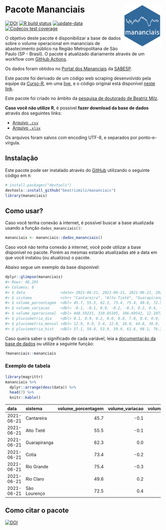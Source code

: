 
<!-- README.md is generated from README.Rmd. Please edit that file -->

# Pacote Mananciais <img src="man/figures/hexlogo.png" align="right" width = "120px"/>

<!-- badges: start -->

[![DOI](https://zenodo.org/badge/DOI/10.5281/zenodo.4733056.svg)](https://doi.org/10.5281/zenodo.4733056)
[![R build
status](https://github.com/beatrizmilz/mananciais/workflows/R-CMD-check/badge.svg)](https://github.com/beatrizmilz/mananciais/actions)
[![update-data](https://github.com/beatrizmilz/mananciais/actions/workflows/2-update_data.yaml/badge.svg)](https://github.com/beatrizmilz/mananciais/actions/workflows/2-update_data.yaml)
[![Codecov test
coverage](https://codecov.io/gh/beatrizmilz/mananciais/branch/master/graph/badge.svg)](https://codecov.io/gh/beatrizmilz/mananciais?branch=master)
<!-- badges: end -->

O objetivo deste pacote é disponibilizar a base de dados sobre o volume
operacional em mananciais de abastecimento público na Região
Metropolitana de São Paulo (SP - Brasil). O pacote é atualizado
diariamente através de um workflow com [GitHub
Actions](https://github.com/beatrizmilz/mananciais/actions).

Os dados foram obtidos no [Portal dos
Mananciais](http://mananciais.sabesp.com.br/Situacao) da
[SABESP](http://site.sabesp.com.br/site/Default.aspx).

Este pacote foi derivado de um código web scraping desenvolvido pela
equipe da [Curso-R](https://www.curso-r.com/), em uma
[live](https://youtu.be/jvZIxrMmOcQ), e o código original está
disponível [neste
link](https://github.com/curso-r/lives/blob/master/drafts/20200730_scraper_sabesp.R).

Este pacote foi criado no âmbito da [pesquisa de doutorado de Beatriz
Milz](https://beatrizmilz.github.io/tese/).

**Caso você não utilize R**, é possível **fazer download da base de
dados** através dos seguintes links:

  - [Arquivo
    `.csv`](https://github.com/beatrizmilz/mananciais/raw/master/inst/extdata/mananciais.csv)
  - [Arquivo
    `.xlsx`](https://github.com/beatrizmilz/mananciais/blob/master/inst/extdata/mananciais.xlsx?raw=true)

Os arquivos foram salvos com encoding UTF-8, e separados por
ponto-e-vírgula.

## Instalação

Este pacote pode ser instalado através do [GitHub](https://github.com/)
utilizando o seguinte código em `R`:

``` r
# install.packages("devtools")
devtools::install_github("beatrizmilz/mananciais")
library(mananciais)
```

## Como usar?

Caso você tenha conexão à internet, é possível buscar a base atualizada
usando a função `dados_mananciais()`:

``` r
mananciais <- mananciais::dados_mananciais() 
```

Caso você não tenha conexão à internet, você pode utilizar a base
disponível no pacote. Porém as mesmas estarão atualizadas até a data em
que você instalou (ou atualizou) o pacote.

Abaixo segue um exemplo da base disponível:

``` r
dplyr::glimpse(mananciais)
#> Rows: 48,295
#> Columns: 8
#> $ data                <date> 2021-06-21, 2021-06-21, 2021-06-21, 2021-06-21, 2…
#> $ sistema             <chr> "Cantareira", "Alto Tietê", "Guarapiranga", "Cotia…
#> $ volume_porcentagem  <dbl> 45.7, 55.5, 62.3, 73.4, 75.4, 49.6, 72.5, 45.8, 55…
#> $ volume_variacao     <dbl> -0.1, -0.1, 0.0, -0.2, -0.3, 0.2, 0.4, -0.1, -0.1,…
#> $ volume_operacional  <dbl> 448.59231, 310.85105, 106.69542, 12.10735, 84.5977…
#> $ pluviometria_dia    <dbl> 0.1, 0.9, 0.2, 0.0, 0.8, 7.0, 0.4, 0.9, 0.3, 0.8, …
#> $ pluviometria_mensal <dbl> 12.9, 9.9, 5.4, 12.0, 18.0, 44.8, 36.0, 12.8, 9.0,…
#> $ pluviometria_hist   <dbl> 57.1, 56.8, 53.9, 59.9, 61.6, 98.1, 76.3, 57.1, 56…
```

Caso queira saber o significado de cada variável, leia a [documentação
da base de
dados](https://beatrizmilz.github.io/mananciais/reference/mananciais.html)
ou utilize a seguinte função:

``` r
?mananciais::mananciais
```

### Exemplo de tabela

``` r
library(magrittr)
mananciais %>% 
  dplyr::arrange(desc(data)) %>% 
  head(7) %>%
  knitr::kable()
```

| data       | sistema      | volume\_porcentagem | volume\_variacao | volume\_operacional | pluviometria\_dia | pluviometria\_mensal | pluviometria\_hist |
| :--------- | :----------- | ------------------: | ---------------: | ------------------: | ----------------: | -------------------: | -----------------: |
| 2021-06-21 | Cantareira   |                45.7 |            \-0.1 |           448.59231 |               0.1 |                 12.9 |               57.1 |
| 2021-06-21 | Alto Tietê   |                55.5 |            \-0.1 |           310.85105 |               0.9 |                  9.9 |               56.8 |
| 2021-06-21 | Guarapiranga |                62.3 |              0.0 |           106.69542 |               0.2 |                  5.4 |               53.9 |
| 2021-06-21 | Cotia        |                73.4 |            \-0.2 |            12.10735 |               0.0 |                 12.0 |               59.9 |
| 2021-06-21 | Rio Grande   |                75.4 |            \-0.3 |            84.59776 |               0.8 |                 18.0 |               61.6 |
| 2021-06-21 | Rio Claro    |                49.6 |              0.2 |             6.78018 |               7.0 |                 44.8 |               98.1 |
| 2021-06-21 | São Lourenço |                72.5 |              0.4 |            64.36410 |               0.4 |                 36.0 |               76.3 |

## Como citar o pacote

[![DOI](https://zenodo.org/badge/DOI/10.5281/zenodo.4733056.svg)](https://doi.org/10.5281/zenodo.4733056)

